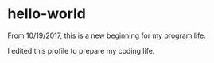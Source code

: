 # hello-world
From 10/19/2017, this is a new beginning for my program life.

I edited this profile to prepare my coding life.
